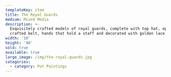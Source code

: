 ```yaml
---
templateKey: item
title: The Royal Guards
medium: Mixed Media
description: >-
  Exquisitely crafted models of royal guards, complete with top hat, epaulettes,
  crafted belt, hands that hold a staff and decorated with golden lace.
width: '10'
height: '40'
sold: true
available: true
large_image: /img/the-royal-guards.jpg
categories:
  - category: Pot Paintings
---
```


